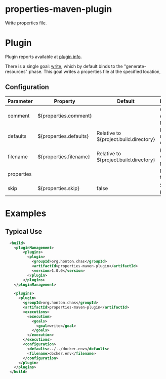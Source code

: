 # properties-maven-plugin
Write properties file.

# Plugin
Plugin reports available at [plugin info](https://chonton.github.io/properties-maven-plugin/1.0.0-SNAPSHOT/plugin-info.html).

There is a single goal: [write](https://chonton.github.io/properties-maven-plugin/1.0.0-SNAPSHOT/write-mojo.html),
which by default binds to the "generate-resources" phase.  This goal writes a properties file at the
specified location,

## Configuration
| Parameter  | Property                | Default                                | Description                  |
|------------|-------------------------|----------------------------------------|------------------------------|
| comment    | ${properties.comment}   |                                        | Comment added to properties  |
| defaults   | ${properties.defaults}  | Relative to ${project.build.directory} | Filename to read defaults    |
| filename   | ${properties.filename}  | Relative to ${project.build.directory} | Filename to write properties |
| properties |                         |                                        | Properties to write          |                                                                                          |
| skip       | ${properties.skip}      | false                                  | Skip writing properties      |

# Examples

## Typical Use
```xml
  <build>
    <pluginManagement>
        <plugins>
          <plugin>
            <groupId>org.honton.chas</groupId>
            <artifactId>properties-maven-plugin</artifactId>
            <version>1.0.0</version>
          </plugin>
        </plugins>
    </pluginManagement>

    <plugins>
      <plugin>
        <groupId>org.honton.chas</groupId>
        <artifactId>properties-maven-plugin</artifactId>
        <executions>
          <execution>
            <goals>
              <goal>write</goal>
            </goals>
          </execution>
        </executions>
        <configuration>
          <defaults>../../docker.env</defaults>
          <filename>docker.env</filename>
        </configuration>
      </plugin>
    </plugins>
  </build>
```
